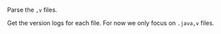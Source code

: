 Parse the `,v` files. 

Get the version logs for each file. For now we only focus on `.java,v` files. 

 